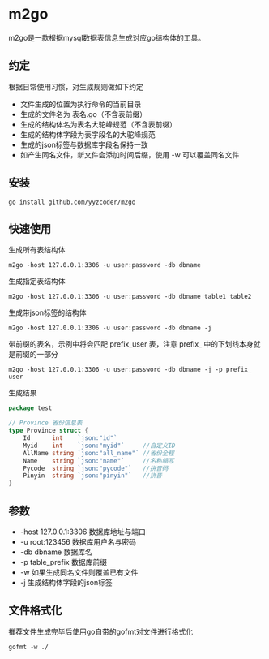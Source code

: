 m2go
===============

m2go是一款根据mysql数据表信息生成对应go结构体的工具。

## 约定
根据日常使用习惯，对生成规则做如下约定
* 文件生成的位置为执行命令的当前目录
* 生成的文件名为 表名.go（不含表前缀）
* 生成的结构体名为表名大驼峰规范（不含表前缀）
* 生成的结构体字段为表字段名的大驼峰规范
* 生成的json标签与数据库字段名保持一致
* 如产生同名文件，新文件会添加时间后缀，使用 -w 可以覆盖同名文件

## 安装

~~~
go install github.com/yyzcoder/m2go
~~~

## 快速使用

生成所有表结构体

~~~
m2go -host 127.0.0.1:3306 -u user:password -db dbname
~~~

生成指定表结构体

~~~
m2go -host 127.0.0.1:3306 -u user:password -db dbname table1 table2
~~~

生成带json标签的结构体
~~~
m2go -host 127.0.0.1:3306 -u user:password -db dbname -j
~~~

带前缀的表名，示例中将会匹配 prefix_user 表，注意 prefix_ 中的下划线本身就是前缀的一部分
~~~
m2go -host 127.0.0.1:3306 -u user:password -db dbname -j -p prefix_ user
~~~

生成结果
```go
package test

// Province 省份信息表
type Province struct {
	Id      int    `json:"id"`
	Myid    int    `json:"myid"`     //自定义ID
	AllName string `json:"all_name"` //省份全程
	Name    string `json:"name"`     //名称缩写
	Pycode  string `json:"pycode"`   //拼音码
	Pinyin  string `json:"pinyin"`   //拼音
}
```

## 参数

* -host 127.0.0.1:3306 数据库地址与端口
* -u root:123456 数据库用户名与密码
* -db dbname 数据库名
* -p table_prefix 数据库前缀
* -w 如果生成同名文件则覆盖已有文件
* -j 生成结构体字段的json标签

## 文件格式化
推荐文件生成完毕后使用go自带的gofmt对文件进行格式化
~~~
gofmt -w ./
~~~